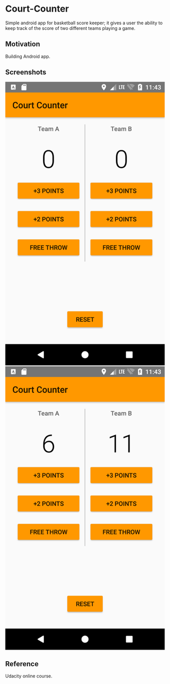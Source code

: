 # Court-Counter
Simple android app for basketball score keeper; it gives a user the ability to keep track of the score of two different teams playing a game. 

## Motivation

Building Android app.

## Screenshots
![Alt text](/screenshot1.png)
![Alt text](/screenshot2.png)

## Reference

Udacity online course.

